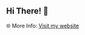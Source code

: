 ## Hi There! 👋

🌐 More Info: [Visit my website](https://yatendra.online)
<!-- 📫 Contact: [Email me](yatendra121kushwaha@gmail.com) -->


<!-- 
![helloWorld](https://readme-typing-svg.herokuapp.com/?font=PublicSans+Code&duration=4000&pause=1000&color=F6F6F6&lines=Hello+Developers!)
![header](https://capsule-render.vercel.app/api?type=waving&height=200&color=timeGradient&text=Yatendra%20Kushwaha&fontAlign=50&fontAlignY=25&section=header&reversal=false&textBg=false&fontSize=35&desc=Senior%20Software%20Engineer&descAlign=50&descAlignY=45&descSize=20)

|Streaks
|-
|![Streaks](https://github-readme-streak-stats.herokuapp.com/?user=yatendra121&theme=apprentice)

##### Introduction 

* 💼 Working remotely at NIIT Limited as a Senior Software Engineer since 2022
* 🏢 Worked at Singsys Software Pvt. Ltd. as a Software Engineer and Trainee Software Engineer from 2019 to 2022
* 🎓 Mastered from KNIT, Sultanpur in 2019

<!-- ##### 📁 My Open Source Projects: 
* [@qnx/vuetify](https://github.com/yatendra121/vq-vuetify#readme): An extendable library of Vuetify form components and more.
    <p align="center">
      <img src="https://github-readme-stats.vercel.app/api/pin?username=yatendra121&repo=vq-vuetify&theme=apprentice" />
    </p>
* [@qnx](https://github.com/yatendra121/qnx/tree/main#readme): An Ecosystem of Utilities for Node.js.
    <p align="center">
      <img src="https://github-readme-stats.vercel.app/api/pin?username=yatendra121&repo=qnx&theme=apprentice" />
    </p>
* [composables](https://github.com/yatendra121/composables#readme): @qnx/composables provides a collection of Vue composition utilities.
    <p align="center">
      <img src="https://github-readme-stats.vercel.app/api/pin?username=yatendra121&repo=composables&theme=apprentice" />
    </p>
    -->

